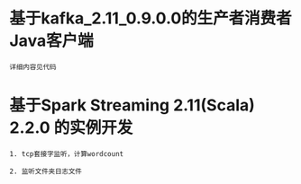 # 基于kafka_2.11_0.9.0.0的生产者消费者 Java客户端

    详细内容见代码

# 基于Spark Streaming 2.11(Scala) 2.2.0 的实例开发

    1. tcp套接字监听，计算wordcount

    2. 监听文件夹日志文件